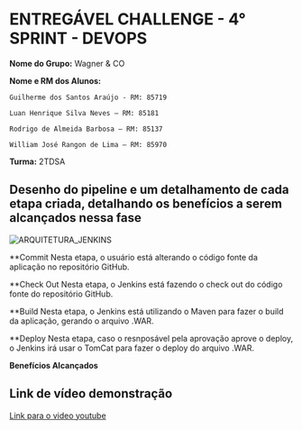 # ENTREGÁVEL CHALLENGE - 4° SPRINT - DEVOPS

**Nome do Grupo:**  Wagner & CO

**Nome e RM dos Alunos:**

    Guilherme dos Santos Araújo - RM: 85719
    
    Luan Henrique Silva Neves – RM: 85181
    
    Rodrigo de Almeida Barbosa – RM: 85137
    
    William José Rangon de Lima – RM: 85970

**Turma:** 2TDSA

## Desenho do pipeline e um detalhamento de cada etapa criada, detalhando os benefícios a serem alcançados nessa fase
![ARQUITETURA_JENKINS](https://user-images.githubusercontent.com/63483424/138733242-4c7224ee-8536-45af-876f-25fb107ef3f5.jpg)

**Commit
    Nesta etapa, o usuário está alterando o código fonte da aplicação no repositório GitHub.
    
**Check Out
    Nesta etapa, o Jenkins está fazendo o check out do código fonte do repositório GitHub.

**Build
    Nesta etapa, o Jenkins está utilizando o Maven para fazer o build da aplicação, gerando o arquivo .WAR.
    
**Deploy
    Nesta etapa, caso o resnposável pela aprovação aprove o deploy, o Jenkins irá usar o TomCat para fazer o deploy do arquivo .WAR.


**Benefícios Alcançados**
    

## Link de vídeo demonstração

[Link para o video youtube](https://www.youtube.com/watch?v=asU3WQ_vJ6s)

